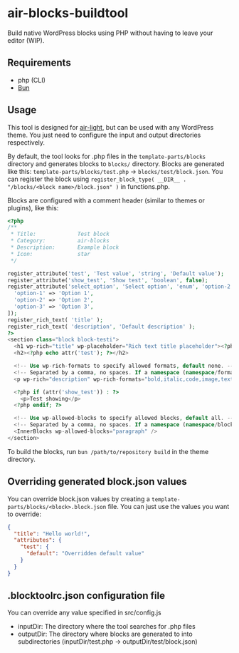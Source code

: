 # air-blocks-buildtool

Build native WordPress blocks using PHP without having to leave your editor (WIP).

## Requirements

- php (CLI)
- [Bun](https://bun.sh)

## Usage

This tool is designed for [air-light](https://github.com/digitoimistodude/air-light), but can be used with any WordPress theme. You just need to configure the input and output directories respectively.

By default, the tool looks for .php files in the `template-parts/blocks` directory and generates blocks to `blocks/` directory. Blocks are generated like this: `template-parts/blocks/test.php` -> `blocks/test/block.json`. You can register the block using `register_block_type( __DIR__ . "/blocks/<block name>/block.json" )` in functions.php.

Blocks are configured with a comment header (similar to themes or plugins), like this:

```php
<?php
/**
 * Title:             Test block
 * Category:          air-blocks
 * Description:       Example block
 * Icon:              star
 */

register_attribute('test', 'Test value', 'string', 'Default value');
register_attribute('show_test', 'Show test', 'boolean', false);
register_attribute('select_option', 'Select option', 'enum', 'option-2', [
  'option-1' => 'Option 1',
  'option-2' => 'Option 2',
  'option-3' => 'Option 3',
]);
register_rich_text( 'title' );
register_rich_text( 'description', 'Default description' );
?>
<section class="block block-testi">
  <h1 wp-rich="title" wp-placeholder="Rich text title placeholder"><?php echo attr('title'); ?></h1>
  <h2><?php echo attr('test'); ?></h2>

  <!-- Use wp-rich-formats to specify allowed formats, default none. -->
  <!-- Separated by a comma, no spaces. If a namespace (namespace/format) is not specified, by default using core -->
  <p wp-rich="description" wp-rich-formats="bold,italic,code,image,text-color,link,keyboard"><?php echo attr('description'); ?></p>

  <?php if (attr('show_test')) : ?>
    <p>Test showing</p>
  <?php endif; ?>

  <!-- Use wp-allowed-blocks to specify allowed blocks, default all. -->
  <!-- Separated by a comma, no spaces. If a namespace (namespace/block) is not specified, by default using core -->
  <InnerBlocks wp-allowed-blocks="paragraph" />
</section>
```

To build the blocks, run `bun /path/to/repository build` in the theme directory.

## Overriding generated block.json values

You can override block.json values by creating a `template-parts/blocks/<block>.block.json` file. You can just use the values you want to override:

```json
{
  "title": "Hello world!",
  "attributes": {
    "test": {
      "default": "Overridden default value"
    }
  }
}
```

## .blocktoolrc.json configuration file

You can override any value specified in src/config.js

- inputDir: The directory where the tool searches for .php files
- outputDir: The directory where blocks are generated to into subdirectories (inputDir/test.php -> outputDir/test/block.json)
